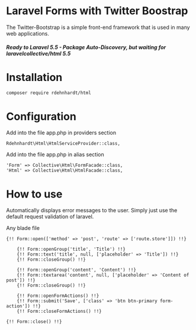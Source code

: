 # Laravel Forms with Twitter Boostrap

The Twitter-Bootstrap is a simple front-end framework that is used in many web applications.

##### Ready to Laravel 5.5 - Package Auto-Discovery, but waiting for laravelcollective/html 5.5

# Installation
```
composer require rdehnhardt/html
```

# Configuration
Add into the file app.php in providers section 
```
Rdehnhardt\Html\HtmlServiceProvider::class,
```

Add into the file app.php in alias section 
```
'Form' => Collective\Html\FormFacade::class,
'Html' => Collective\Html\HtmlFacade::class,
```

# How to use

Automatically displays error messages to the user. Simply just use the default request validation of laravel.

Any blade file
```
{!! Form::open(['method' => 'post', 'route' => ['route.store']]) !!}

    {!! Form::openGroup('title', 'Title') !!}
    {!! Form::text('title', null, ['placeholder' => 'Title']) !!}
    {!! Form::closeGroup() !!}
    
    {!! Form::openGroup('content', 'Content') !!}
    {!! Form::textarea('content', null, ['placeholder' => 'Content of post']) !!}
    {!! Form::closeGroup() !!}
    
    {!! Form::openFormActions() !!}
    {!! Form::submit('Save', ['class' => 'btn btn-primary form-action']) !!}
    {!! Form::closeFormActions() !!}

{!! Form::close() !!}
```
